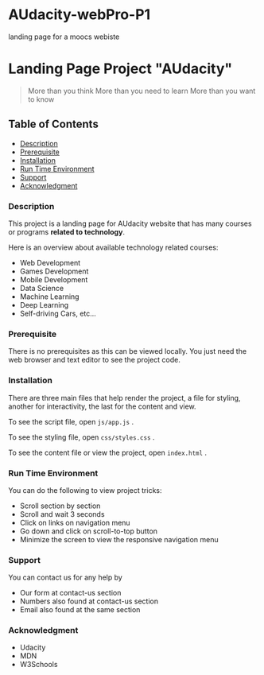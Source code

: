 # AUdacity-webPro-P1
landing page for a moocs webiste

# Landing Page Project "AUdacity"

> More than you think
> More than you need to learn
> More than you want to know


## Table of Contents

* [Description](#Description)
* [Prerequisite](#Prerequisite)
* [Installation](#Installation)
* [Run Time Environment](#Running)
* [Support](#Support)
* [Acknowledgment](#Acknowledgment)



### Description

This project is a landing page for AUdacity website that has many courses or programs **related to technology**.

Here is an overview about available technology related courses:

* Web Development
* Games Development
* Mobile Development
* Data Science
* Machine Learning
* Deep Learning
* Self-driving Cars, etc...


### Prerequisite

There is no prerequisites as this can be viewed locally.
You just need the web browser and text editor to see the project code.



### Installation

There are three main files that help render the project, a file for styling, another for interactivity, the last for the content and view.

To see the script file, open `js/app.js` .

To see the styling file, open `css/styles.css` .

To see the content file or view the project, open `index.html` .


### Run Time Environment

You can do the following to view project tricks:

- Scroll section by section
- Scroll and wait 3 seconds
- Click on links on navigation menu
- Go down and click on scroll-to-top button
- Minimize the screen to view the responsive navigation menu



### Support

You can contact us for any help by

* Our form at contact-us section
* Numbers also found at contact-us section
* Email also found at the same section


### Acknowledgment

* Udacity
* MDN
* W3Schools


